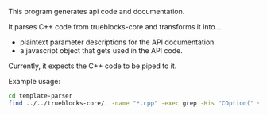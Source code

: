 This program generates api code and documentation.

It parses C++ code from trueblocks-core and transforms it into...

- plaintext parameter descriptions for the API documentation.
- a javascript object that gets used in the API code.

Currently, it expects the C++ code to be piped to it.

Example usage:

```sh
cd template-parser
find ../../trueblocks-core/. -name "*.cpp" -exec grep -His "COption(" {} \; | node index.js
```

